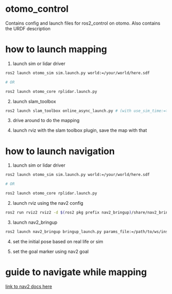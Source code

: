 # otomo_control
Contains config and launch files for ros2_control on otomo.  Also contains the URDF description

# how to launch mapping

1. launch sim or lidar driver
```bash
ros2 launch otomo_sim sim.launch.py world:=/your/world/here.sdf

# OR

ros2 launch otomo_core rplidar.launch.py
```

2. launch slam_toolbox
```bash
ros2 launch slam_toolbox online_async_launch.py # (with use_sim_time:=true for sim)
```

3. drive around to do the mapping

4. launch rviz with the slam toolbox plugin, save the map with that

# how to launch navigation
1. launch sim or lidar driver
```bash
ros2 launch otomo_sim sim.launch.py world:=/your/world/here.sdf

# OR

ros2 launch otomo_core rplidar.launch.py
```

2. launch rviz using the nav2 config
```bash
ros2 run rviz2 rviz2 -d $(ros2 pkg prefix nav2_bringup)/share/nav2_bringup/rviz/nav2_default_view.rviz                                                                                                     
```

3. launch nav2_bringup
```bash
ros2 launch nav2_bringup bringup_launch.py params_file:=/path/to/ws/install/otomo_control/share/otomo_control/config/nav2_jazzy_params.yaml map:=/path/to/map.yaml #use_sim_time:=True
```

4. set the initial pose based on real life or sim

5. set the goal marker using nav2 goal

# guide to navigate while mapping
[link to nav2 docs here](https://docs.nav2.org/tutorials/docs/navigation2_with_slam.html)
